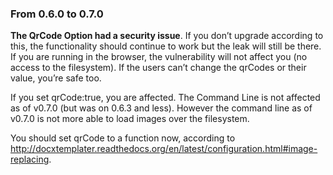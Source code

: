 ### From 0.6.0 to 0.7.0

**The QrCode Option had a security issue**. If you don’t upgrade according to this, the functionality should continue to work but the leak will still be there.
If you are running in the browser, the vulnerability will not affect you (no access to the filesystem). If the users can’t change the qrCodes or their value, you’re safe too.

If you set qrCode:true, you are affected. The Command Line is not affected as of v0.7.0 (but was on 0.6.3 and less).
However the command line as of v0.7.0 is not more able to load images over the filesystem.

You should set qrCode to a function now, according to http://docxtemplater.readthedocs.org/en/latest/configuration.html#image-replacing.
